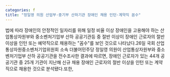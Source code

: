 ```yaml
---
categories: f
title: "정일영 의원 산업부·중기부 산하기관 장애인 채용 인턴·계약직 꼼수"
---
```

법에 따라 장애인의 안정적인 일자리를 위해 일정 비율 이상 장애인을 고용해야 하는 산업통상자원부와 중소벤처기업부 산하 공공기관등 중 절반 이상이 장애인 근로자의 절반 이상을 인턴 또는 예약직으로 채용하는 "꼼수"를 보인 것으로 나타났다.26일 국회 산업통상자원중소벤처기업위원회 소속 더불어민주당 정일영 의원이 산업통상자원부와 중소벤처기업부 산하 공공기관을 전수조사한 결과에 따르면, 장애인 근로자가 있는 44개 공공기관 중 25개 기관이 지난해 신규 채용 장애인 근로자의 절반 이상을 인턴 또는 계약직으로 채용한 것으로 분석됐다.또한,